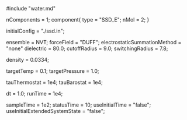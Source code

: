 #include "water.md"

nComponents = 1;
component{
  type = "SSD_E";
  nMol = 2;
}

initialConfig = "./ssd.in";


ensemble = NVT;
forceField = "DUFF";
electrostaticSummationMethod = "none"
dielectric = 80.0;
cutoffRadius = 9.0;
switchingRadius = 7.8;

density = 0.0334;

targetTemp = 0.1;
targetPressure = 1.0;

tauThermostat = 1e4;
tauBarostat = 1e4;

dt = 1.0;
runTime = 1e4;

sampleTime = 1e2;
statusTime = 10;
useInitialTime = "false";
useInitialExtendedSystemState = "false";
